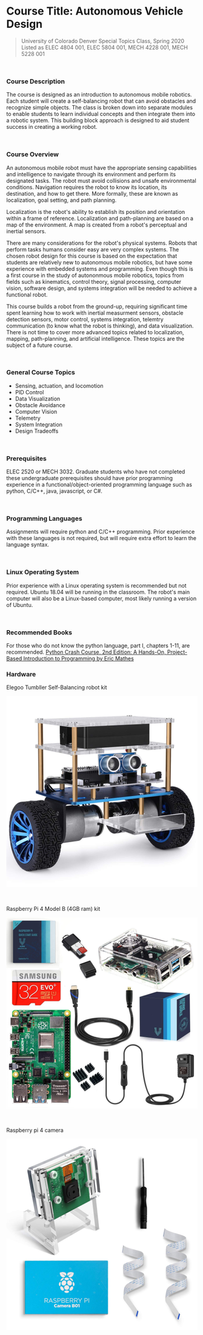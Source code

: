 # Course Title: Autonomous Vehicle Design
> University of Colorado Denver Special Topics Class, Spring 2020 <br>
> Listed as ELEC 4804 001, ELEC 5804 001, MECH 4228 001, MECH 5228 001

<br>

### Course Description
The course is designed as an introduction to autonomous mobile robotics. Each student will create a self-balancing robot that can avoid obstacles and recognize simple objects. The class is broken down into separate modules to enable students to learn individual concepts and then integrate them into a robotic system. This building block approach is designed to aid student success in creating a working robot.

<br>

### Course Overview

An autonomous mobile robot must have the appropriate sensing capabilities and intelligence to navigate through its environment and perform its designated tasks. The robot must avoid collisions and unsafe environmental conditions. Navigation requires the robot to know its location, its destination, and how to get there. More formally, these are known as localization, goal setting, and path planning. 

Localization is the robot's ability to establish its position and orientation within a frame of reference. Localization and path-planning are based on a map of the environment. A map is created from a robot's perceptual and inertial sensors. 

There are many considerations for the robot's physical systems. Robots that perform tasks humans consider easy are very complex systems. The chosen robot design for this course is based on the expectation that students are relatively new to autonomous mobile robotics, but have some experience with embedded systems and programming. Even though this is a first course in the study of autononmous mobile robotics, topics from fields such as kinematics, control theory, signal processing, computer vision, software design, and systems integration will be needed to achieve a functional robot.

This course builds a robot from the ground-up, requiring significant time spent learning how to work with inertial measurment sensors, obstacle detection sensors, motor control, systems integration, telemtry communication (to know what the robot is thinking), and data visualization. There is not time to cover more advanced topics related to localization, mapping, path-planning, and artificial intelligence. These topics are the subject of a future course.

<br>

### General Course Topics

- Sensing, actuation, and locomotion
- PID Control
- Data Visualization
- Obstacle Avoidance
- Computer Vision 
- Telemetry
- System Integration
- Design Tradeoffs

<br>

### Prerequisites
ELEC 2520 or MECH 3032. Graduate students who have not completed these undergraduate prerequisites should have prior programming experience in a functional/object-oriented programming language such as python, C/C++, java, javascript, or C#.

<br>

### Programming Languages
Assignments will require python and C/C++ programming. Prior experience with these languages is not required, but will require extra effort to learn the language syntax.

<br>

### Linux Operating System
Prior experience with a Linux operating system is recommended but not required. Ubuntu 18.04 will be running in the classroom. The robot's main computer will also be a Linux-based computer, most likely running a version of Ubuntu. 

<br>

### Recommended Books

For those who do not know the python language, part I, chapters 1-11, are recommended.
[Python Crash Course, 2nd Edition: A Hands-On, Project-Based Introduction to Programming by Eric Mathes]( https://www.amazon.com/Python-Crash-Course-2nd-Edition/dp/1593279280)



### Hardware

Elegoo Tumbller Self-Balancing robot kit <br>

![Elegroo Tumbller](./images/elegoo_kit.jpg "Elegoo Tumbller")

<br>

Raspberry Pi 4 Model B (4GB ram) kit <br>

![Raspberry Pi 4](./images/raspberry_pi_kit.jpg "Raspberry pi 4 kit")

<br>

Raspberry pi 4 camera

![Raspberry pi camera](./images/pi_camera.jpg "Raspberry pi camera")

